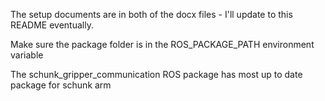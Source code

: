 The setup documents are in both of the docx files - I'll update to this README eventually.

Make sure the package folder is in the ROS_PACKAGE_PATH environment variable

The schunk_gripper_communication ROS package has most up to date package for schunk arm
